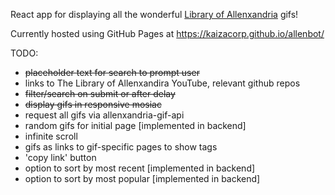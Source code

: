 React app for displaying all the wonderful [Library of Allenxandria](https://www.youtube.com/@TheLibraryofAllenxandria) gifs!

Currently hosted using GitHub Pages at https://kaizacorp.github.io/allenbot/

TODO:

- ~~placeholder text for search to prompt user~~
- links to The Library of Allenxandira YouTube, relevant github repos
- ~~filter/search on submit or after delay~~
- ~~display gifs in responsive mosiac~~
- request all gifs via allenxandria-gif-api
- random gifs for initial page [implemented in backend]
- infinite scroll
- gifs as links to gif-specific pages to show tags
- 'copy link' button
- option to sort by most recent [implemented in backend]
- option to sort by most popular [implemented in backend]